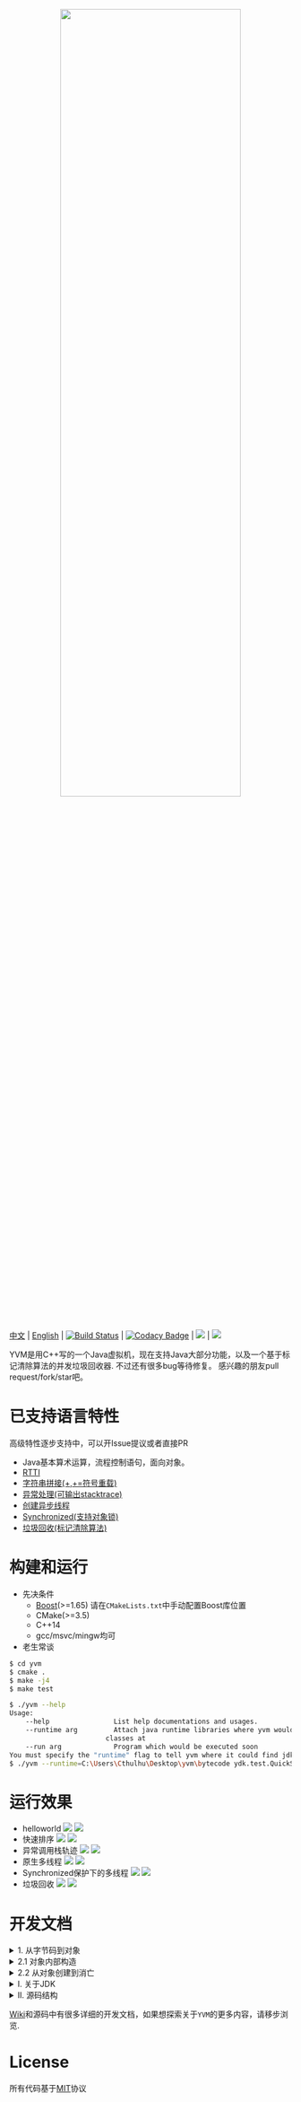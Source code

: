  <p align="center"><img height="60%" width="80%" src="./docs/moonight.png"></p>

[中文](https://github.com/racaljk/yvm/blob/master/README.ZH.md) | [English](https://github.com/racaljk/yvm/blob/master/README.md)
| [![Build Status](https://travis-ci.org/racaljk/yvm.svg?branch=master)](https://travis-ci.org/racaljk/yvm) | [![Codacy Badge](https://api.codacy.com/project/badge/Grade/233025ae523846109922307106d634ab)](https://www.codacy.com/app/racaljk/yvm?utm_source=github.com&amp;utm_medium=referral&amp;utm_content=racaljk/yvm&amp;utm_campaign=Badge_Grade) | ![](https://img.shields.io/badge/compiler-MSVC2017-brightgreen.svg) | ![](https://img.shields.io/badge/compiler-gcc7.0-brightgreen.svg)

YVM是用C++写的一个Java虚拟机，现在支持Java大部分功能，以及一个基于标记清除算法的并发垃圾回收器. 不过还有很多bug等待修复。
感兴趣的朋友pull request/fork/star吧。

# 已支持语言特性
高级特性逐步支持中，可以开Issue提议或者直接PR
+ Java基本算术运算，流程控制语句，面向对象。
+ [RTTI](./javaclass/ydk/test/InstanceofTest.java)
+ [字符串拼接(+,+=符号重载)](./javaclass/ydk/test/StringConcatenation.java)
+ [异常处理(可输出stacktrace)](./javaclass/ydk/test/ThrowExceptionTest.java)
+ [创建异步线程](./javaclass/ydk/test/CreateAsyncThreadsTest.java)
+ [Synchronized(支持对象锁)](./javaclass/ydk/test/SynchronizedBlockTest.java)
+ [垃圾回收(标记清除算法)](./javaclass/ydk/test/GCTest.java)

# 构建和运行
+ 先决条件
  + [Boost](https://www.boost.org/)(>=1.65) 请在`CMakeLists.txt`中手动配置Boost库位置
  + CMake(>=3.5)
  + C++14
  + gcc/msvc/mingw均可
+ 老生常谈
```bash
$ cd yvm
$ cmake .
$ make -j4
$ make test
```
```bash
$ ./yvm --help
Usage:
    --help                List help documentations and usages.
    --runtime arg         Attach java runtime libraries where yvm would lookup 
                        classes at
    --run arg             Program which would be executed soon
You must specify the "runtime" flag to tell yvm where it could find jdk classes, and also program name is required.
$ ./yvm --runtime=C:\Users\Cthulhu\Desktop\yvm\bytecode ydk.test.QuickSort
```

# 运行效果
+ helloworld
![](./public/hw.png)
![](./public/helloworld.png)
+ 快速排序
![](./public/quicksort_java.png)
![](./public/quicksort_console.png)
+ 异常调用栈轨迹
![](./public/stj.png)
![](./public/stc.png)
+ 原生多线程
![](./public/without_synchronized_java.png)
![](./public/without_synchronized_console.png)
+ Synchronized保护下的多线程
![](./public/synchronized_java.png)
![](./public/synchronized_console.png)
+ 垃圾回收
![](./public/gc_java.png)
![](./public/gc_sampling_2.png)

# 开发文档
<details>
  <summary>1. 从字节码到对象</summary>

`MethodArea`负责管理字节码到JavaClass的完整生命周期。`MethodArea`的方法是自解释的：
```cpp
class MethodArea {
public:
    // 方法区需要从运行时目录中搜索相关的*.class文件
    MethodArea(const vector<string>& libPaths);
    ~MethodArea();

    // 查看一个类是否存在
    JavaClass* findJavaClass(const string& jcName);
    //加载jcName类
    bool loadJavaClass(const string& jcName);
    //移除jcName（该方法用于垃圾回收器）
    bool removeJavaClass(const string& jcName);
    //链接jcName类，初始化static字段
    void linkJavaClass(const string& jcName);
    //初始化jcName，初始化静态字段，调用static{}
    void initJavaClass(Interpreter& exec, const string& jcName);

public:
    //辅助方法，如果不存在jcName则加载 
    JavaClass* loadClassIfAbsent(const string& jcName);
    //如果未链接jcName则链接
    void linkClassIfAbsent(const string& jcName);
    //如果未初始化jcName则初始化
    void initClassIfAbsent(Interpreter& exec, const string& jcName);
}
```
假设磁盘存在一个`Test.class`文件，它会经历如下过程：

`Test.class[磁盘中]`-> `loadJavaClass("Test.class")[内存中]` -> `linkJavaClass("Test.class")`->`initJavaClass("Test.class")`

现在虚拟机就可以使用这个JavaClass创建对应的对象了：
```cpp
// yrt 是全局运行时对象，ma表示方法区模块,jheap表示堆模块
JavaClass* testClass = yrt.ma->findJavaClass("Test.class");
JObject* testInstance = yrt.jheap->createObject(*testClass);
```
</details>

<details>
<summary>2.1 对象内部构造</summary>

虚拟机执行时栈上存放的都是JObject,它的结构如下：
```cpp
struct JObject {
    std::size_t offset = 0; 
    const JavaClass* jc{}; 
};
```
`offset`唯一代表一个对象，所有在堆上面的操作都需要这个offset。`jc`指向对象的Class表示。
堆中的对象是按照<offset,fields>方式进行存放的：
```
[1]  ->  [field_a, field_b, field_c]
[2]  ->  []
[3]  ->  [field_a,field_b]
[4]  ->  [field_a]
[..] ->  [...]
```
只要我们持有offset，就可以查找/添加/删除对应的field

数组几乎和上面类似,只是多了长度，少了Class指针
```cpp
struct JArray {
    int length = 0;
    std::size_t offset = 0; 
};
[1]  ->   <3, [field_a, field_b, field_c]>
[2]  ->   <0, []>
[3]  ->   <2, [field_a,field_b]>
[4]  ->   <1, [field_a]>
[..] ->   <..,[...]>
```
</details>
<details>
<summary>2.2 从对象创建到消亡</summary>

上面提到，对象持有一个offset和jc，其中jc表示的JavaClass是由`MethodArea`负责管理的，offset则是由`JavaHeap`负责管理。`JavaHeap`提供了大量API，这里选取的是最重要的:
```cpp
class JavaHeap {
public:
    //创建对象和数组
    JObject* createObject(const JavaClass& javaClass);
    JArray* createObjectArray(const JavaClass& jc, int length);

    //获取对象字段
    auto getFieldByName(const JavaClass* jc, const string& name,
                        const string& descriptor, JObject* object);
    //设置对象字段
    void putFieldByName(const JavaClass* jc, const string& name,
                        const string& descriptor, JObject* object,
                        JType* value);
    //设置数组元素
    void putElement(const JArray& array, size_t index, JType* value);
    //获取数组元素
    auto getElement(const JArray& array, size_t index);
    
    //移除对象和数组
    void removeArray(size_t offset;
    void removeObject(size_t offset);
};
```
还是`Test.class`那个例子，假设对应的`Test.java`构造如下:
```java
public class Test{
    public int k;
    private String hello;
}
```
在第一步我们已经获取到了Test类在虚拟机中的类表示以及对象表示,现在就可以对类的字段进行操作了：
```cpp
const JavaClass* testClass = yrt.ma->findJavaClass("Test.class");
JObject* testInstance = yrt.jheap->createObject(*testClass);
//获取hello字段
JObject*  helloField = yrt.jheap->getFieldByName(testClass,"hello","Ljava/lang/String;",testInstance);
//设置k字段
yrt.jheap->putFieldByName(testClass,"k","I",testInstance);
```

</details>
<details>
<summary> I. 关于JDK</summary>

部分JDK类是JVM运行攸关的,但由于JDK比较复杂不便于初期开发,所以这里用重写过的JDK代替,源码参见[javaclass](./javaclass)目录,可以使用`compilejava.bat`进行编译，编译后`*.class`文件位于[bytecode](./bytecode).
目前重写过的JDK类有:
+ `java.lang.String`
+ `java.lang.StringBuilder`
+ `java.lang.Throwable`
+ `java.lang.Math(::random())`
+ `java.lang.Runnable`
+ `java.lang.Thread`
+ 
</details>


<details> 
<summary> II. 源码结构 </summary>

```bash
racaljk@ubuntu:~/yvm/src$ tree .
.
├── classfile               
│   ├── AccessFlag.h        # 类，字段，方法的访问标志
│   ├── ClassFile.h         # .class字节码对应的结构体
│   └── FileReader.h          # 读取.class文件
├── gc
│   ├── Concurrent.cpp      # 并发组件
│   ├── Concurrent.hpp
│   ├── GC.cpp              # 垃圾回收
│   └── GC.h
├── interpreter
│   ├── CallSite.cpp        # 调用点对象，描述具体的调用
│   ├── CallSite.h
│   ├── Internal.h          # 虚拟机内部通用类型
│   ├── Interpreter.cpp     # 代码执行引擎
│   ├── Interpreter.hpp
│   ├── MethodResolve.cpp   # 调用方法解析
│   └── MethodResolve.h
├── misc
│   ├── Debug.cpp            # 调试组件
│   ├── Debug.h
│   ├── NativeMethod.cpp    # Java native方法实现
│   ├── NativeMethod.h
│   ├── Option.h            # 参数和配置
│   ├── Utils.cpp           # 工具组件
│   └── Utils.h
├── runtime
│   ├── JavaClass.cpp       # 虚拟机中的类表示
│   ├── JavaClass.h
│   ├── JavaException.cpp   # 异常处理
│   ├── JavaException.h
│   ├── JavaFrame.cpp       # 运行时栈帧
│   ├── JavaFrame.hpp
│   ├── JavaHeap.cpp        # 虚拟机堆，管理对象
│   ├── JavaHeap.hpp
│   ├── JavaType.h          # 虚拟机中的Java类表示
│   ├── MethodArea.cpp      # 方法区，管理JavaClass
│   ├── MethodArea.h
│   ├── ObjectMonitor.cpp   # synchronized语义实现
│   ├── ObjectMonitor.h
│   ├── RuntimeEnv.cpp      # 运行时结构定义
│   └── RuntimeEnv.h
└── vm
    ├── Main.cpp             # 命令行解析
    ├── YVM.cpp              # 虚拟机抽象。
    └── YVM.h

6 directories, 39 files
```
</details>

[Wiki](https://github.com/racaljk/yvm/wiki)和源码中有很多详细的开发文档，如果想探索关于`YVM`的更多内容，请移步浏览.

# License
所有代码基于[MIT](./LICENSE)协议
